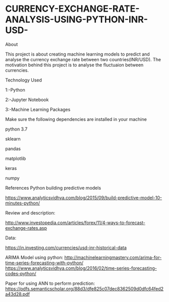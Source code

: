 # CURRENCY-EXCHANGE-RATE-ANALYSIS-USING-PYTHON-INR-USD-
About


This project is about creating machine learning models to predict and analyse the currency exchange rate between two countries(INR/USD). The motivation behind this project is to analyse the fluctuaion between currencies.


Technology Used


1:-Python


2:-Jupyter Notebook


3:-Machine Learning Packages



Make sure the following dependencies are installed in your machine


python 3.7


sklearn


pandas


matplotlib


keras


numpy



References
Python building predictive models


https://www.analyticsvidhya.com/blog/2015/09/build-predictive-model-10-minutes-python/


Review and description:


http://www.investopedia.com/articles/forex/11/4-ways-to-forecast-exchange-rates.asp


Data:


https://in.investing.com/currencies/usd-inr-historical-data


ARIMA Model using python:
http://machinelearningmastery.com/arima-for-time-series-forecasting-with-python/
https://www.analyticsvidhya.com/blog/2016/02/time-series-forecasting-codes-python/


Paper for using ANN to perform prediction:
https://pdfs.semanticscholar.org/88d3/dfe825c07dec8362509d0dfc64fed2a43d28.pdf
